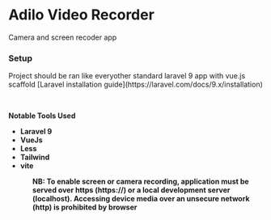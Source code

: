 <h1>Adilo Video Recorder</h1>
<p>Camera and screen recoder app</p>


<h3>Setup</h3>
<p>Project should be ran like everyother standard laravel 9 app with vue.js scaffold [Laravel installation guide](https://laravel.com/docs/9.x/installation)</p>


<br>
<p><b>Notable Tools Used<b></p>
<ul>
 <li>Laravel 9</li>
 <li>VueJs</li>
 <li>Less</li>
 <li>Tailwind</li>
 <li>vite</li>
<ul>
    
    
<p>NB: To enable screen or camera recording, application must be served over https (https://) or a local development server (localhost). Accessing device media over an unsecure network (http) is prohibited by browser<p>
